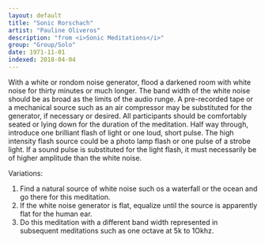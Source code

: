 ```yaml
---
layout: default
title: "Sonic Rorschach"
artist: "Pauline Oliveros"
description: "from <i>Sonic Meditations</i>"
group: "Group/Solo"
date: 1971-11-01
indexed: 2018-04-04
---
```

With a white or rondom noise generator, flood a darkened room with white noise for thirty minutes or much longer. The band width of the white noise should be as broad as the limits of the audio runge. A pre-recorded tape or a mechanical source such as an air compressor may be substituted for the generator, if necessary or desired. All participants should be comfortably seated or lying down for the duration of the meditation. Half way through, introduce one brilliant flash of light or one loud, short pulse. The high intensity flash source could be a photo lamp flash or one pulse of a strobe light. If a sound pulse is substituted for the light flash, it must necessarily be of higher amplitude than the white noise.

Variations:
1. Find a natural source of white noise such os a waterfall or the ocean and go there for this meditation.
2. If the white noise generator is flat, equalize until the source is apparently flat for the human ear.
3. Do this meditation with a different band width represented in subsequent meditations such as one octave at 5k to 1Okhz.
